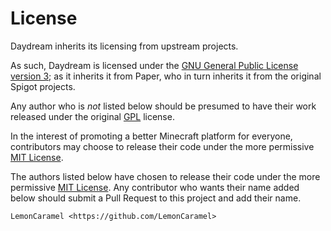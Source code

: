 # License

Daydream inherits its licensing from upstream projects.

As such, Daydream is licensed under the
[GNU General Public License version 3](licenses/GPL.md); as it inherits it from Paper,
who in turn inherits it from the original Spigot projects.

Any author who is _not_ listed below should be presumed to have their work released
under the original [GPL](licenses/GPL.md) license.

In the interest of promoting a better Minecraft platform for everyone, contributors
may choose to release their code under the more permissive [MIT License](licenses/MIT.md).

The authors listed below have chosen to release their code under the more permissive
[MIT License](licenses/MIT.md). Any contributor who wants their name added below
should submit a Pull Request to this project and add their name.

```text
LemonCaramel <https://github.com/LemonCaramel>
```
